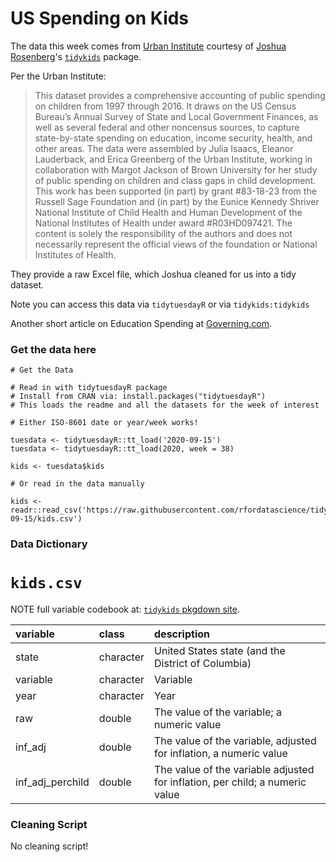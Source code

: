 # US Spending on Kids

The data this week comes from [Urban Institute](https://datacatalog.urban.org/dataset/state-state-spending-kids-dataset) courtesy of [Joshua Rosenberg](https://twitter.com/jrosenberg6432)'s [`tidykids`](https://jrosen48.github.io/tidykids/index.html) package.

Per the Urban Institute: 

> This dataset provides a comprehensive accounting of public spending on children from 1997 through 2016. It draws on the US Census Bureau’s Annual Survey of State and Local Government Finances, as well as several federal and other noncensus sources, to capture state-by-state spending on education, income security, health, and other areas. The data were assembled by Julia Isaacs, Eleanor Lauderback, and Erica Greenberg of the Urban Institute, working in collaboration with Margot Jackson of Brown University for her study of public spending on children and class gaps in child development. This work has been supported (in part) by grant #83-18-23 from the Russell Sage Foundation and (in part) by the Eunice Kennedy Shriver National Institute of Child Health and Human Development of the National Institutes of Health under award #R03HD097421. The content is solely the responsibility of the authors and does not necessarily represent the official views of the foundation or National Institutes of Health.

They provide a raw Excel file, which Joshua cleaned for us into a tidy dataset.

Note you can access this data via `tidytuesdayR` or via `tidykids:tidykids`

Another short article on Education Spending at [Governing.com](https://www.governing.com/gov-data/education-data/state-education-spending-per-pupil-data.html).

### Get the data here

```{r}
# Get the Data

# Read in with tidytuesdayR package 
# Install from CRAN via: install.packages("tidytuesdayR")
# This loads the readme and all the datasets for the week of interest

# Either ISO-8601 date or year/week works!

tuesdata <- tidytuesdayR::tt_load('2020-09-15')
tuesdata <- tidytuesdayR::tt_load(2020, week = 38)

kids <- tuesdata$kids

# Or read in the data manually

kids <- readr::read_csv('https://raw.githubusercontent.com/rfordatascience/tidytuesday/master/data/2020/2020-09-15/kids.csv')

```
### Data Dictionary

# `kids.csv`

NOTE full variable codebook at: [`tidykids` pkgdown site](https://jrosen48.github.io/tidykids/articles/tidykids-codebook.html).

|variable         |class     |description |
|:----------------|:---------|:-----------|
|state            |character | United States state (and the District of Columbia) |
|variable         |character | Variable|
|year             |character | Year |
|raw              |double    |  The value of the variable; a numeric value|
|inf_adj          |double    | The value of the variable, adjusted for inflation, a numeric value |
|inf_adj_perchild |double    | The value of the variable adjusted for inflation, per child; a numeric value|

### Cleaning Script

No cleaning script!